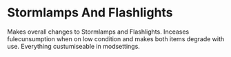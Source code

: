 # Stormlamps And Flashlights
 Makes overall changes to Stormlamps and Flashlights. Inceases fulecunsumption when on low condition and makes both items degrade with use. Everything custumiseable in modsettings.
